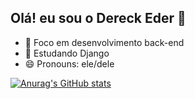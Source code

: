 ## Olá! eu sou o Dereck Eder 👋

- 🔭 Foco em desenvolvimento back-end
- 🌱 Estudando Django
- 😄 Pronouns: ele/dele


[![Anurag's GitHub stats](https://github-readme-stats.vercel.app/api?username=decknho)](https://github.com/anuraghazra/github-readme-stats)
